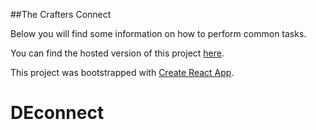 ##The Crafters Connect


Below you will find some information on how to perform common tasks.<br>


You can find the hosted version of this project [here](https://www.thecraftersconnect.com).



This project was bootstrapped with [Create React App](https://github.com/facebookincubator/create-react-app).
# DEconnect
